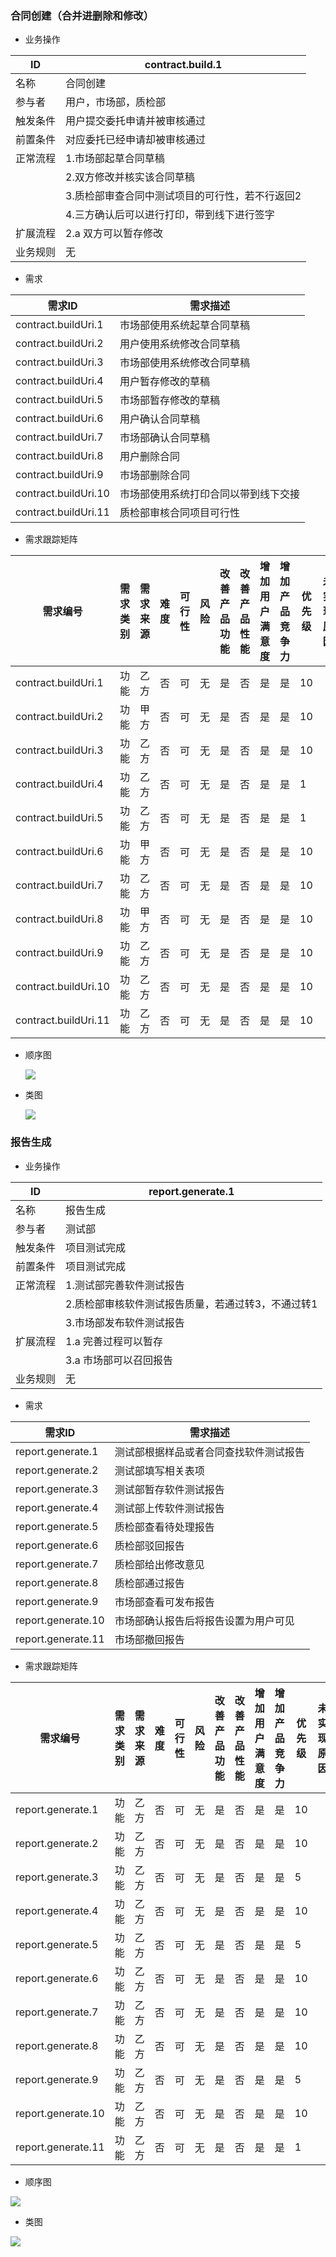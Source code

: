 ### 合同创建（合并进删除和修改）
+ 业务操作

| ID       | contract.build.1                                |
| -------- | ----------------------------------------------- |
| 名称     | 合同创建                                        |
| 参与者   | 用户，市场部，质检部                            |
| 触发条件 | 用户提交委托申请并被审核通过                    |
| 前置条件 | 对应委托已经申请却被审核通过                    |
| 正常流程 | 1.市场部起草合同草稿                            |
|          | 2.双方修改并核实该合同草稿                      |
|          | 3.质检部审查合同中测试项目的可行性，若不行返回2 |
|          | 4.三方确认后可以进行打印，带到线下进行签字      |
| 扩展流程 | 2.a 双方可以暂存修改                            |
| 业务规则 | 无                                              |

+ 需求

| 需求ID               | 需求描述                             |
| -------------------- | ------------------------------------ |
| contract.buildUri.1  | 市场部使用系统起草合同草稿           |
| contract.buildUri.2  | 用户使用系统修改合同草稿             |
| contract.buildUri.3  | 市场部使用系统修改合同草稿           |
| contract.buildUri.4  | 用户暂存修改的草稿                   |
| contract.buildUri.5  | 市场部暂存修改的草稿                 |
| contract.buildUri.6  | 用户确认合同草稿                     |
| contract.buildUri.7  | 市场部确认合同草稿                   |
| contract.buildUri.8  | 用户删除合同                         |
| contract.buildUri.9  | 市场部删除合同                       |
| contract.buildUri.10 | 市场部使用系统打印合同以带到线下交接 |
| contract.buildUri.11 | 质检部审核合同项目可行性             |

+ 需求跟踪矩阵

| 需求编号             | 需求类别 | 需求来源 | 难度 | 可行性 | 风险 | 改善产品功能 | 改善产品性能 | 增加用户满意度 | 增加产品竞争力 | 优先级 | 未实现原因 | 是否出现变更 | 变更基线 | 变更记录 |
| -------------------- | -------- | -------- | ---- | ------ | ---- | ------------ | ------------ | -------------- | -------------- | ------ | ---------- | ------------ | -------- | -------- |
| contract.buildUri.1  | 功能     | 乙方     | 否   | 可     | 无   | 是           | 否           | 是             | 是             | 10     |            |              |          |          |
| contract.buildUri.2  | 功能     | 甲方     | 否   | 可     | 无   | 是           | 否           | 是             | 是             | 10     |            |              |          |          |
| contract.buildUri.3  | 功能     | 乙方     | 否   | 可     | 无   | 是           | 否           | 是             | 是             | 10     |            |              |          |          |
| contract.buildUri.4  | 功能     | 乙方     | 否   | 可     | 无   | 是           | 否           | 是             | 是             | 1      |            |              |          |          |
| contract.buildUri.5  | 功能     | 乙方     | 否   | 可     | 无   | 是           | 否           | 是             | 是             | 1      |            |              |          |          |
| contract.buildUri.6  | 功能     | 甲方     | 否   | 可     | 无   | 是           | 否           | 是             | 是             | 10     |            |              |          |          |
| contract.buildUri.7  | 功能     | 乙方     | 否   | 可     | 无   | 是           | 否           | 是             | 是             | 10     |            |              |          |          |
| contract.buildUri.8  | 功能     | 甲方     | 否   | 可     | 无   | 是           | 否           | 是             | 是             | 10     |            |              |          |          |
| contract.buildUri.9  | 功能     | 乙方     | 否   | 可     | 无   | 是           | 否           | 是             | 是             | 10     |            |              |          |          |
| contract.buildUri.10 | 功能     | 乙方     | 否   | 可     | 无   | 是           | 否           | 是             | 是             | 10     |            |              |          |          |
| contract.buildUri.11 | 功能     | 乙方     | 否   | 可     | 无   | 是           | 否           | 是             | 是             | 10     |            |              |          |          |

+ 顺序图

  ![](contractBuild-.png)

+ 类图 

  ![](合同创建.png)


### 报告生成

+ 业务操作

| ID       | report.generate.1                                  |
| -------- | -------------------------------------------------- |
| 名称     | 报告生成                                           |
| 参与者   | 测试部                                             |
| 触发条件 | 项目测试完成                                       |
| 前置条件 | 项目测试完成                                       |
| 正常流程 | 1.测试部完善软件测试报告                           |
|          | 2.质检部审核软件测试报告质量，若通过转3，不通过转1 |
|          | 3.市场部发布软件测试报告                           |
| 扩展流程 | 1.a 完善过程可以暂存                               |
|          | 3.a 市场部可以召回报告                             |
| 业务规则 | 无                                                 |

+ 需求

| 需求ID             | 需求描述                               |
| ------------------ | -------------------------------------- |
| report.generate.1  | 测试部根据样品或者合同查找软件测试报告 |
| report.generate.2  | 测试部填写相关表项                     |
| report.generate.3  | 测试部暂存软件测试报告                 |
| report.generate.4  | 测试部上传软件测试报告                 |
| report.generate.5  | 质检部查看待处理报告                   |
| report.generate.6  | 质检部驳回报告                         |
| report.generate.7  | 质检部给出修改意见                     |
| report.generate.8  | 质检部通过报告                         |
| report.generate.9  | 市场部查看可发布报告                   |
| report.generate.10 | 市场部确认报告后将报告设置为用户可见   |
| report.generate.11 | 市场部撤回报告                         |

+ 需求跟踪矩阵

| 需求编号           | 需求类别 | 需求来源 | 难度 | 可行性 | 风险 | 改善产品功能 | 改善产品性能 | 增加用户满意度 | 增加产品竞争力 | 优先级 | 未实现原因 | 是否出现变更 | 变更基线 | 变更记录 |
| ------------------ | -------- | -------- | ---- | ------ | ---- | ------------ | ------------ | -------------- | -------------- | ------ | ---------- | ------------ | -------- | -------- |
| report.generate.1  | 功能     | 乙方     | 否   | 可     | 无   | 是           | 否           | 是             | 是             | 10     |            |              |          |          |
| report.generate.2  | 功能     | 乙方     | 否   | 可     | 无   | 是           | 否           | 是             | 是             | 10     |            |              |          |          |
| report.generate.3  | 功能     | 乙方     | 否   | 可     | 无   | 是           | 否           | 是             | 是             | 5      |            |              |          |          |
| report.generate.4  | 功能     | 乙方     | 否   | 可     | 无   | 是           | 否           | 是             | 是             | 10     |            |              |          |          |
| report.generate.5  | 功能     | 乙方     | 否   | 可     | 无   | 是           | 否           | 是             | 是             | 5      |            |              |          |          |
| report.generate.6  | 功能     | 乙方     | 否   | 可     | 无   | 是           | 否           | 是             | 是             | 10     |            |              |          |          |
| report.generate.7  | 功能     | 乙方     | 否   | 可     | 无   | 是           | 否           | 是             | 是             | 10     |            |              |          |          |
| report.generate.8  | 功能     | 乙方     | 否   | 可     | 无   | 是           | 否           | 是             | 是             | 10     |            |              |          |          |
| report.generate.9  | 功能     | 乙方     | 否   | 可     | 无   | 是           | 否           | 是             | 是             | 5      |            |              |          |          |
| report.generate.10 | 功能     | 乙方     | 否   | 可     | 无   | 是           | 否           | 是             | 是             | 10     |            |              |          |          |
| report.generate.11 | 功能     | 乙方     | 否   | 可     | 无   | 是           | 否           | 是             | 是             | 1      |            |              |          |          |

+ 顺序图

![](reportGenerate-.png)


+ 类图

![](报告生成.drawio.png)